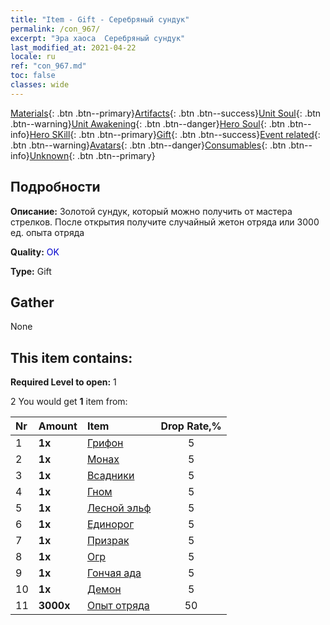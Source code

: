```yaml
---
title: "Item - Gift - Серебряный сундук"
permalink: /con_967/
excerpt: "Эра хаоса  Серебряный сундук"
last_modified_at: 2021-04-22
locale: ru
ref: "con_967.md"
toc: false
classes: wide
---
```

 [Materials](/ItemsRU/){: .btn .btn--primary}[Artifacts](/ItemsRU/Artifacts/){: .btn .btn--success}[Unit Soul](/ItemsRU/UnitSoul/){: .btn .btn--warning}[Unit Awakening](/ItemsRU/UnitAwakening/){: .btn .btn--danger}[Hero Soul](/ItemsRU/HeroSoul/){: .btn .btn--info}[Hero SKill](/ItemsRU/HeroSkill/){: .btn .btn--primary}[Gift](/ItemsRU/Gift/){: .btn .btn--success}[Event related](/ItemsRU/Events/){: .btn .btn--warning}[Avatars](/ItemsRU/Avatars/){: .btn .btn--danger}[Consumables](/ItemsRU/Consumables/){: .btn .btn--info}[Unknown](/ItemsRU/Unknown/){: .btn .btn--primary}

## Подробности
 **Описание:** Золотой сундук, который можно получить от мастера стрелков. После открытия получите случайный жетон отряда или 3000 ед. опыта отряда

 **Quality:** <span style="color: #0000CD">OK</span>

 **Type:** Gift

## Gather

  None

## This item contains:

 **Required Level to open:** 1

 2 You would get **1** item  from:

  | Nr | Amount |     Item    | Drop Rate,% |
  |:---|:-------|:------------|:---------:|
  | 1 |  **1x** | [Грифон](/ru/Items/unt_192/) | 5 | 
  | 2 |  **1x** | [Монах](/ru/Items/unt_194/) | 5 | 
  | 3 |  **1x** | [Всадники](/ru/Items/unt_195/) | 5 | 
  | 4 |  **1x** | [Гном](/ru/Items/unt_200/) | 5 | 
  | 5 |  **1x** | [Лесной эльф](/ru/Items/unt_201/) | 5 | 
  | 6 |  **1x** | [Единорог](/ru/Items/unt_204/) | 5 | 
  | 7 |  **1x** | [Призрак](/ru/Items/unt_210/) | 5 | 
  | 8 |  **1x** | [Огр](/ru/Items/unt_220/) | 5 | 
  | 9 |  **1x** | [Гончая ада](/ru/Items/unt_228/) | 5 | 
  | 10 |  **1x** | [Демон](/ru/Items/unt_229/) | 5 | 
  | 11 |  **3000x** | [Опыт отряда](/ru/Items/con_902/) | 50 | 
